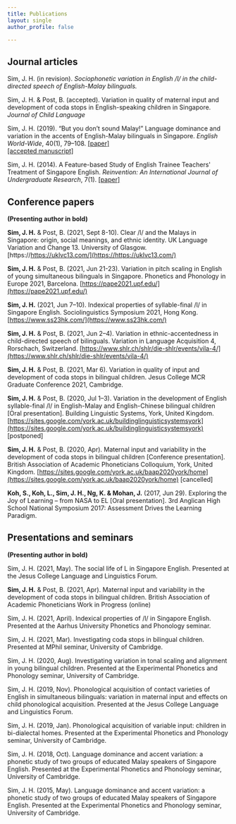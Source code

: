 ```yaml
---
title: Publications
layout: single
author_profile: false

---
```



## Journal articles

Sim, J. H. (in revision). _Sociophonetic variation in English /l/ in the child-directed speech of English-Malay bilinguals._

Sim, J. H. & Post, B. (accepted). Variation in quality of maternal input and development of coda stops in English-speaking children in Singapore. _Journal of Child Language_

Sim, J. H. (2019). “But you don’t sound Malay!” Language dominance and variation in the accents of English-Malay bilinguals in Singapore. _English World-Wide_, 40(1), 79–108. [[paper]](https://www.jbe-platform.com/content/journals/10.1075/eww.00023.sim) <br /> [[accepted manuscript]](https://www.researchgate.net/publication/330792385_But_you_don't_sound_Malay_Language_dominance_and_variation_in_the_accents_of_English-Malay_bilinguals_in_Singapore)


Sim, J. H. (2014). A Feature-based Study of English Trainee Teachers' Treatment of Singapore English. _Reinvention: An International Journal of Undergraduate Research_, 7(1). [[paper]](http://www.warwick.ac.uk/reinventionjournal/archive/volume7issue1/hong)

## Conference papers

**(Presenting author in bold)**

**Sim, J. H.** & Post, B. (2021, Sept 8-10). Clear /l/ and the Malays in Singapore: origin, social meanings, and ethnic identity. UK Language Variation and Change 13. University of Glasgow. [https://https://uklvc13.com/](https://https://uklvc13.com/)

**Sim, J. H.** & Post, B. (2021, Jun 21-23). Variation in pitch scaling in English of young simultaneous bilinguals in Singapore. Phonetics and Phonology in Europe 2021, Barcelona. [https://pape2021.upf.edu/](https://pape2021.upf.edu/)

**Sim, J. H.** (2021, Jun 7–10). Indexical properties of syllable-final /l/ in Singapore English. Sociolinguistics Symposium 2021, Hong Kong. [https://www.ss23hk.com/](https://www.ss23hk.com/)

**Sim, J. H.** & Post, B. (2021, Jun 2–4). Variation in ethnic-accentedness in child-directed speech of bilinguals. Variation in Language Acquisition 4, Rorschach, Switzerland. [https://www.shlr.ch/shlr/die-shlr/events/vila-4/](https://www.shlr.ch/shlr/die-shlr/events/vila-4/)

**Sim, J. H.** & Post, B. (2021, Mar 6). Variation in quality of input and development of coda stops in bilingual children. Jesus College MCR Graduate Conference 2021, Cambridge.

**Sim, J. H.** & Post, B. (2020, Jul 1–3). Variation in the development of English syllable-final /l/ in English-Malay and English-Chinese bilingual children [Oral presentation]. Building Linguistic Systems, York, United Kingdom. [https://sites.google.com/york.ac.uk/buildinglinguisticsystemsyork](https://sites.google.com/york.ac.uk/buildinglinguisticsystemsyork) [postponed]

**Sim, J. H.** & Post, B. (2020, Apr). Maternal input and variability in the development of coda stops in bilingual children [Conference presentation]. British Association of Academic Phoneticians Colloquium, York, United Kingdom. [https://sites.google.com/york.ac.uk/baap2020york/home](https://sites.google.com/york.ac.uk/baap2020york/home) [cancelled]

**Koh, S., Koh, L., Sim, J. H., Ng, K. & Mohan, J.** (2017, Jun 29). Exploring the Joy of Learning – from NASA to EL [Oral presentation]. 3rd Anglican High School National Symposium 2017: Assessment Drives the Learning Paradigm.

## Presentations and seminars

**(Presenting author in bold)**

Sim, J. H. (2021, May). The social life of L in Singapore English. Presented at the Jesus College Language and Linguistics Forum.

**Sim, J. H.** & Post, B. (2021, Apr). Maternal input and variability in the development of coda stops in bilingual children. British Association of Academic Phoneticians Work in Progress (online)

Sim, J. H. (2021, April). Indexical properties of /l/ in Singapore English. Presented at the Aarhus University Phonetics and Phonology seminar.

Sim, J. H. (2021, Mar). Investigating coda stops in bilingual children. Presented at MPhil seminar, University of Cambridge.

Sim, J. H. (2020, Aug). Investigating variation in tonal scaling and alignment in young bilingual children. Presented at the Experimental Phonetics and Phonology seminar, University of Cambridge.

Sim, J. H. (2019, Nov). Phonological acquisition of contact varieties of English in simultaneous bilinguals: variation in maternal input and effects on child phonological acquisition. Presented at the Jesus College Language and Linguistics Forum.

Sim, J. H. (2019, Jan). Phonological acquisition of variable input: children in bi-dialectal homes. Presented at the Experimental Phonetics and Phonology seminar, University of Cambridge.

Sim, J. H. (2018, Oct). Language dominance and accent variation: a phonetic study of two groups of educated Malay speakers of Singapore English. Presented at the Experimental Phonetics and Phonology seminar, University of Cambridge.

Sim, J. H. (2015, May). Language dominance and accent variation: a phonetic study of two groups of educated Malay speakers of Singapore English. Presented at the Experimental Phonetics and Phonology seminar, University of Cambridge.

